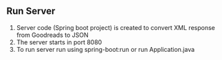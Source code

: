 ## Run Server
1. Server code (Spring boot project) is created to convert XML response from Goodreads to JSON
2. The server starts in port 8080
3. To run server run using spring-boot:run or run Application.java